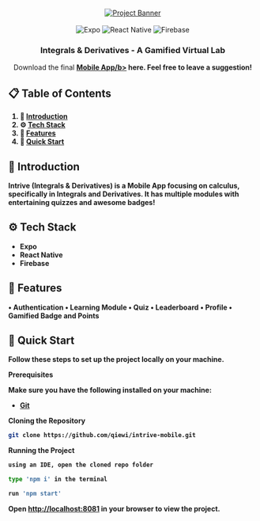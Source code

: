 <div align="center">
  <br />
    <a href="https://intrive.space" target="_blank">
      <img src="(https://github.com/user-attachments/assets/634e27c1-4aae-46d7-b1b0-1dff6afbccb5" alt="Project Banner">
    </a>
  <br />

  <br>
  <div>
    <img src="https://img.shields.io/badge/Expo-000020?style=for-the-badge&logo=expo&logoColor=white" alt="Expo" />
    <img src="https://img.shields.io/badge/ReactNative-222222?style=for-the-badge&logo=React&logoColor=" alt="React Native" />
    <img src="https://img.shields.io/badge/firebase-ffca28?style=for-the-badge&logo=firebase&logoColor=black" alt="Firebase" />
  </div>

  <h3 align="center">Integrals & Derivatives - A Gamified Virtual Lab</h3>

   <div align="center">
     Download the final <a href="https://bit.ly/IntriveMobileApp" target="_blank"><b>Mobile App/b></a> here. Feel free to leave a suggestion!
    </div>
</div>

## 📋 <a name="table">Table of Contents</a>

1. 🤖 [Introduction](#introduction)
2. ⚙️ [Tech Stack](#tech-stack)
3. 🔋 [Features](#features)
4. 🚀 [Quick Start](#quick-start)

## <a name="introduction">🚨 Introduction</a>

Intrive (Integrals & Derivatives) is a Mobile App focusing on calculus, specifically in Integrals and Derivatives. 
It has multiple modules with entertaining quizzes and awesome badges!

## <a name="tech-stack">⚙️ Tech Stack</a>

- Expo 
- React Native
- Firebase

## <a name="features">🔋 Features</a>

• Authentication
• Learning Module
• Quiz 
• Leaderboard
• Profile
• Gamified Badge and Points

## <a name="quick-start">🚀 Quick Start</a>

Follow these steps to set up the project locally on your machine.

**Prerequisites**

Make sure you have the following installed on your machine:

- [Git](https://git-scm.com/)

**Cloning the Repository**

```bash
git clone https://github.com/qiewi/intrive-mobile.git
```

**Running the Project**

```bash
using an IDE, open the cloned repo folder 
```

```bash
type 'npm i' in the terminal
```

```bash
run 'npm start' 
```

Open [http://localhost:8081](http://localhost:8081) in your browser to view the project.
